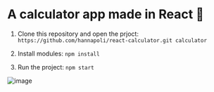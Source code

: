 # A calculator app made in React 🧮


1. Clone this repository and open the prjoct:
`https://github.com/hannapoli/react-calculator.git calculator`

2. Install modules:
`npm install`

3. Run the project:
`npm start`

![image](https://github.com/user-attachments/assets/2de74a40-3123-4674-8c45-17aa1fcc91ce)
